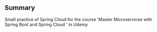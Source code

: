 ## Summary
Small practice of Spring Cloud for the course 'Master Microservices with Spring Boot and Spring Cloud
' in Udemy